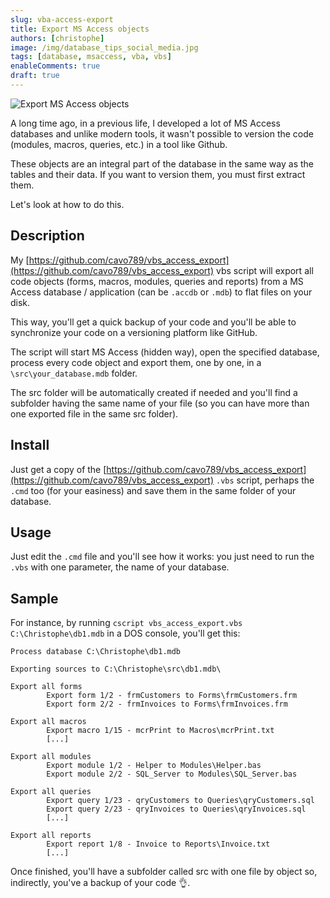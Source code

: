 ```yaml
---
slug: vba-access-export
title: Export MS Access objects
authors: [christophe]
image: /img/database_tips_social_media.jpg
tags: [database, msaccess, vba, vbs]
enableComments: true
draft: true
---
```

![Export MS Access objects](/img/database_tips_banner.jpg)

A long time ago, in a previous life, I developed a lot of MS Access databases and unlike modern tools, it wasn't possible to version the code (modules, macros, queries, etc.) in a tool like Github.

These objects are an integral part of the database in the same way as the tables and their data. If you want to version them, you must first extract them.

Let's look at how to do this.

<!-- truncate -->

## Description

My [https://github.com/cavo789/vbs_access_export](https://github.com/cavo789/vbs_access_export) vbs script will export all code objects (forms, macros, modules, queries and reports) from a MS Access database / application (can be `.accdb` or `.mdb`) to flat files on your disk.

This way, you'll get a quick backup of your code and you'll be able to synchronize your code on a versioning platform like GitHub.

The script will start MS Access (hidden way), open the specified database, process every code object and export them, one by one, in a `\src\your_database.mdb` folder.

The src folder will be automatically created if needed and you'll find a subfolder having the same name of your file (so you can have more than one exported file in the same src folder).

## Install

Just get a copy of the [https://github.com/cavo789/vbs_access_export](https://github.com/cavo789/vbs_access_export) `.vbs` script, perhaps the `.cmd` too (for your easiness) and save them in the same folder of your database.

## Usage

Just edit the `.cmd` file and you'll see how it works: you just need to run the `.vbs` with one parameter, the name of your database.

## Sample

For instance, by running `cscript vbs_access_export.vbs C:\Christophe\db1.mdb` in a DOS console, you'll get this:

```text
Process database C:\Christophe\db1.mdb

Exporting sources to C:\Christophe\src\db1.mdb\

Export all forms
        Export form 1/2 - frmCustomers to Forms\frmCustomers.frm
        Export form 2/2 - frmInvoices to Forms\frmInvoices.frm

Export all macros
        Export macro 1/15 - mcrPrint to Macros\mcrPrint.txt
        [...]

Export all modules
        Export module 1/2 - Helper to Modules\Helper.bas
        Export module 2/2 - SQL_Server to Modules\SQL_Server.bas

Export all queries
        Export query 1/23 - qryCustomers to Queries\qryCustomers.sql
        Export query 2/23 - qryInvoices to Queries\qryInvoices.sql
        [...]

Export all reports
        Export report 1/8 - Invoice to Reports\Invoice.txt
        [...]
```

Once finished, you'll have a subfolder called src with one file by object so, indirectly, you've a backup of your code 👌.
